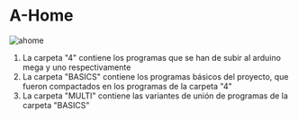# A-Home
![ahome](https://user-images.githubusercontent.com/31405248/114205256-65441880-995a-11eb-8a12-07e4bf350dcc.png)
  1) La carpeta "4" contiene los programas que se han de subir al arduino mega y uno respectivamente
  2) La carpeta "BASICS" contiene los programas básicos del proyecto, que fueron compactados en los programas de la carpeta "4"
  3) La carpeta "MULTI" contiene las variantes de unión de programas de la carpeta "BASICS"
